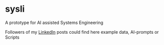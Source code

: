 # sysli
A prototype for AI assisted Systems Engineering

Followers of my [LinkedIn](https://www.linkedin.com/in/andreas-sigloch-consulting) posts could find here example data, AI-prompts or Scripts
